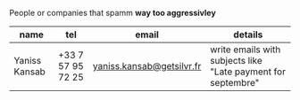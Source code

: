 People or companies that spamm **way too aggressivley**

| name | tel | email | details
|-|-|-|-|
| Yaniss Kansab | +33 7 57 95 72 25 | yaniss.kansab@getsilvr.fr | write emails with subjects like "Late payment for septembre"

